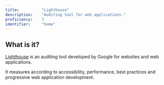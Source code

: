 ```yaml
---
title: 			"Lighthouse"
description: 	"Auditing tool for web applications."
proficiency:	3
identifier:		"home"
---
```


## What is it?
[Lighthouse](https://developers.google.com/web/tools/lighthouse/) is an auditing tool developed by Google for websites and web applications.

It measures according to accessibility, performance, best practices and progressive web application development.
